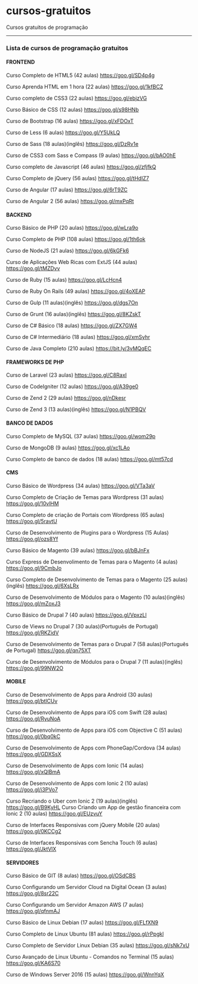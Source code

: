 # cursos-gratuitos
Cursos gratuitos de programação

----------------------------

### Lista de cursos de programação gratuitos

#### FRONTEND


Curso Completo de HTML5 (42 aulas)
https://goo.gl/SD4p4g

Curso Aprenda HTML em 1 hora (22 aulas)
https://goo.gl/1kfBCZ

Curso completo de CSS3 (22 aulas)
https://goo.gl/ebjzVG

Curso Básico de CSS (12 aulas)
https://goo.gl/s98HNb

Curso de Bootstrap (16 aulas)
https://goo.gl/xFDOxT

Curso de Less (6 aulas)
https://goo.gl/Y5UkLQ

Curso de Sass (18 aulas)(inglês)
https://goo.gl/DzRv1e

Curso de CSS3 com Sass e Compass (9 aulas)
https://goo.gl/bAO0hE

Curso completo de Javascript (46 aulas)
https://goo.gl/zfjfkQ

Curso Completo de jQuery (56 aulas)
https://goo.gl/tHdIZ7

Curso de Angular (17 aulas)
https://goo.gl/6rT9ZC

Curso de Angular 2 (56 aulas)
https://goo.gl/mxPqRt

#### BACKEND


Curso Básico de PHP (20 aulas)
https://goo.gl/wLra9o

Curso Completo de PHP (108 aulas)
https://goo.gl/1th6ok

Curso de NodeJS (21 aulas)
https://goo.gl/6kGFk6

Curso de Aplicações Web Ricas com ExtJS (44 aulas)
https://goo.gl/tMZDvv

Curso de Ruby (15 aulas)
https://goo.gl/LcHcn4

Curso de Ruby On Rails (49 aulas)
https://goo.gl/4oXEAP

Curso de Gulp (11 aulas)(inglês)
https://goo.gl/dgs7On

Curso de Grunt (16 aulas)(inglês)
https://goo.gl/8KZskT

Curso de C# Básico (18 aulas)
https://goo.gl/ZX7GW4

Curso de C# Intermediário  (18 aulas)
https://goo.gl/xmSyhr

Curso de Java Completo (210 aulas)
https://bit.ly/3vMQqEC

#### FRAMEWORKS DE PHP


Curso de Laravel (23 aulas)
https://goo.gl/C8RaxI

Curso de CodeIgniter (12 aulas)
https://goo.gl/A39ge0

Curso de Zend 2 (29 aulas)
https://goo.gl/nDkesr

Curso de Zend 3 (13 aulas)(inglês)
https://goo.gl/N1PBQV

#### BANCO DE DADOS


Curso Completo de MySQL (37 aulas)
https://goo.gl/wom29p

Curso de MongoDB (9 aulas)
https://goo.gl/xc1LAo

Curso Completo de banco de dados (18 aulas)
https://goo.gl/mt57cd

#### CMS


Curso Básico de Wordpress (34 aulas)
https://goo.gl/VTa3aV

Curso Completo de Criação de Temas para Wordpress (31 aulas)
https://goo.gl/10vlHM

Curso Completo de criação de Portais com Wordpress (65 aulas)
https://goo.gl/5ravtU

Curso de Desenvolvimento de Plugins para o Wordpress (15 Aulas)
https://goo.gl/ozs8Yf

Curso Básico de Magento (39 aulas)
https://goo.gl/bBJnFx

Curso Express de Desenvolimento de Temas para o Magento (4 aulas)
https://goo.gl/9CmbJo

Curso Completo de Desenvolvimento de Temas para o Magento (25 aulas)(inglês)
https://goo.gl/6XsLRx

Curso de Desenvolvimento de Módulos para o Magento (10 aulas)(inglês)
https://goo.gl/mZoxJ3

Curso Básico de Drupal 7 (40 aulas)
https://goo.gl/VpxzLl

Curso de Views no Drupal 7 (30 aulas)(Português de Portugal)
https://goo.gl/RKZidV

Curso de Desenvolvimento de Temas para o Drupal 7 (58 aulas)(Português de Portugal)
https://goo.gl/qn75XT

Curso de Desenvolvimento de Módulos para o Drupal 7 (11 aulas)(inglês)
https://goo.gl/99NW2O

#### MOBILE

Curso de Desenvolvimento de Apps para Android (30 aulas)
https://goo.gl/btlCUv

Curso de Desenvolvimento de Apps para iOS com Swift (28 aulas)
https://goo.gl/RyuNoA

Curso de Desenvolvimento de Apps para iOS com Objective C (51 aulas)
https://goo.gl/0bq0kC

Curso de Desenvolvimento de Apps com PhoneGap/Cordova (34 aulas)
https://goo.gl/GDXSsX

Curso de Desenvolvimento de Apps com Ionic (14 aulas)
https://goo.gl/xQlBmA

Curso de Desenvolvimento de Apps com Ionic 2 (10 aulas)
https://goo.gl/i3PVo7

Curso Recriando o Uber com Ionic 2 (19 aulas)(inglês)
https://goo.gl/B9KyHL
Curso Criando um App de gestão financeira com Ionic 2 (10 aulas)
https://goo.gl/EUzvuY

Curso de Interfaces Responsivas com jQuery Mobile (20 aulas)
https://goo.gl/0KCCg2

Curso de Interfaces Responsivas com Sencha Touch (6 aulas)
https://goo.gl/JktVlX

#### SERVIDORES


Curso Básico de GIT (8 aulas)
https://goo.gl/OSdCBS

Curso Configurando um Servidor Cloud na Digital Ocean (3 aulas)
https://goo.gl/8sr22C

Curso Configurando um Servidor Amazon AWS (7 aulas)
https://goo.gl/qfnmAJ

Curso Básico de Linux Debian (17 aulas)
https://goo.gl/FLfXN9

Curso Completo de Linux Ubuntu (81 aulas)
https://goo.gl/rPpgkl

Curso Completo de Servidor Linux Debian (35 aulas)
https://goo.gl/sNk7xU

Curso Avançado de Linux Ubuntu - Comandos no Terminal (15 aulas)
https://goo.gl/KA6S70

Curso de Windows Server 2016 (15 aulas)
https://goo.gl/WnnYqX
